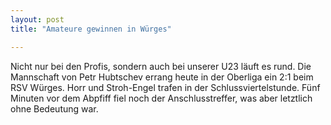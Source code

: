 ```yaml
---
layout: post
title: "Amateure gewinnen in Würges"

---
```


Nicht nur bei den Profis, sondern auch bei unserer U23 läuft es rund. Die Mannschaft von Petr Hubtschev errang heute in der Oberliga ein 2:1 beim RSV Würges. Horr und Stroh-Engel trafen in der Schlussviertelstunde. Fünf Minuten vor dem Abpfiff fiel noch der Anschlusstreffer, was aber letztlich ohne Bedeutung war.


